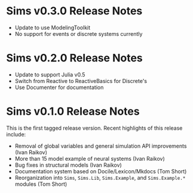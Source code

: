 # Sims v0.3.0 Release Notes

* Update to use ModelingToolkit
* No support for events or discrete systems currently


# Sims v0.2.0 Release Notes

* Update to support Julia v0.5
* Switch from Reactive to ReactiveBasics for Discrete's
* Use Documenter for documentation


# Sims v0.1.0 Release Notes

This is the first tagged release version. Recent highlights of this
release include:

* Removal of global variables and general simulation API improvements
  (Ivan Raikov)
* More than 15 model example of neural systems (Ivan Raikov)
* Bug fixes in structural models (Ivan Raikov)
* Documentation system based on Docile/Lexicon/Mkdocs (Tom Short)
* Reorganization into `Sims`, `Sims.Lib`, `Sims.Example`, and
  `Sims.Example.*` modules (Tom Short)


